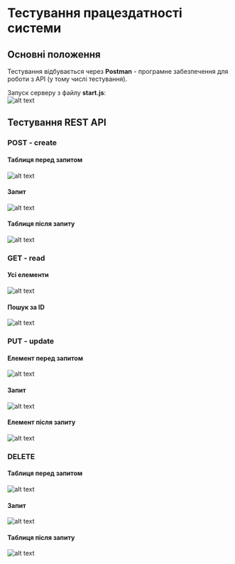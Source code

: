 # Тестування працездатності системи

## Основні положення

Тестування відбувається через **Postman** - програмне забезпечення для роботи з API (у тому числі тестування).

Запуск серверу з файлу **start.js**:  
![alt text](./img/start.png)

## Тестування REST API

### POST - create

#### Таблиця перед запитом
![alt text](./img/post_before.png)
#### Запит
![alt text](./img/post.png)
#### Таблиця після запиту
![alt text](./img/post_after.png)

### GET - read

#### Усі елементи
![alt text](./img/post_after.png)
#### Пошук за ID
![alt text](./img/get_id.png)

### PUT - update

#### Елемент перед запитом
![alt text](./img/get_id.png)
#### Запит
![alt text](./img/put.png)
#### Елемент після запиту
![alt text](./img/put_after.png)

### DELETE

#### Таблиця перед запитом
![alt text](./img/delete_before.png)
#### Запит
![alt text](./img/delete.png)
#### Таблиця після запиту
![alt text](./img/delete_after.png)
